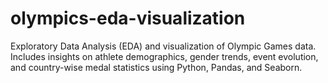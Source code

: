 # olympics-eda-visualization
Exploratory Data Analysis (EDA) and visualization of Olympic Games data. Includes insights on athlete demographics, gender trends, event evolution, and country-wise medal statistics using Python, Pandas, and Seaborn.

